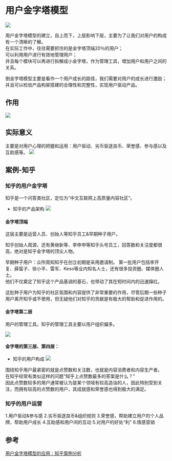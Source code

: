 # 用户金字塔模型

![](_pic/Model-UserPyramid-01.jpg)

用户金字塔模型的建立，自上而下，上层影响下层，主要为了让我们对用户的构成有一个清晰的了解。  
在实际工作中，往往需要抓住的是金字塔顶端20％的用户；  
可以利用用户进行有效地管理用户；  
并且每个模块可以再进行拆解成小金字塔，作为管理工具，增加用户和用户之间的关系。  

倒金字塔模型主要是看作一个用户成长的路径，我们需要对用户的成长进行激励；并且可以检验产品构架搭建的合理性和完整性，实现用户驱动产品。

## 作用

![](_pic/Model-UserPyramid.png)

## 实际意义
主要是对用户心理的把握和运用：用户驱动、劣币驱逐良币、荣誉感、参与感以及互助感等。
![](_pic/Model-UserPyramid-02.png)

## 案例-知乎

### 知乎的用户金字塔
知乎是一个问答类社区，定位为“中文互联网上高质量内容社区”。

* 知乎的产品架构
![](_pic/Model-UserPyramid-03.png)

#### 金字塔顶端
这层主要是运营人员、创始人等知乎员工&早期种子用户。

知乎创始人周源，还有黄继新等、李申申等知乎头号员工，回答数和关注度都很高，绝对是知乎金字塔的顶尖人物。

早期种子用户：众所周知知乎在创立初期是采用邀请制。
第一批用户包括李开复、薛蛮子、徐小平、雷军、Keso等业内知名人士，还有很多投资圈、媒体圈人士。  
他们不仅奠定了知乎这个产品基调的基石，也带动了其在短时间内的迅速蹿红。

这批种子用户为知乎的社区氛围和内容提供了非常重要的作用，尽管后期一些种子用户离开知乎或不使用，但无疑他们对知乎的贡献是有极大的帮助和促进作用的。

#### 金字塔第二层
用户的管理工具。知乎的管理工具主要以用户组织偏多。

![](_pic/Model-UserPyramid-04.png)

#### 金字塔的第三层、第四层：

* 知乎的用户构成
![](_pic/Model-UserPyramid-05.png)

围绕知乎用户最紧密的就是点赞数和关注数，也就是内容消费者和内容生产者。
在知乎经常有类似这样的问题“知乎上点赞数最多的答案是什么？”  
因此点赞数较多的用户通常被认为是某个领域有较高造诣的人，因此特别受到关注，而拥有较高的点赞数的用户，其成就感和荣誉感也得到极大的满足。  

### 知乎的用户运营

1.用户驱动&参与感
2.劣币驱逐良币&组织规则
3.荣誉感，帮助建立用户的个人品牌，帮助用户成长
4.互助感和用户间的互动
5.对用户的好处“利”
6.情感营销

## 参考
[用户金字塔模型的应用：知乎案例分析](http://www.woshipm.com/operate/428645.html)
